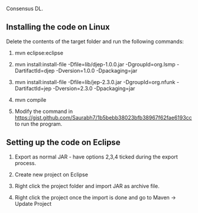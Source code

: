 Consensus DL.



## Installing the code on Linux

Delete the contents of the target folder and run the following commands:

1. mvn eclipse:eclipse

2. mvn install:install-file -Dfile=lib/djep-1.0.0.jar -DgroupId=org.lsmp -DartifactId=djep -Dversion=1.0.0 -Dpackaging=jar

3. mvn install:install-file -Dfile=lib/jep-2.3.0.jar -DgroupId=org.nfunk -DartifactId=jep -Dversion=2.3.0 -Dpackaging=jar

4. mvn compile

5. Modify the command in https://gist.github.com/Saurabh7/1b5bebb38023bfb38967f62fae6193cc to run the program.

## Setting up the code on Eclipse

1. Export as normal JAR - have options 2,3,4 ticked during the export process.

2. Create new project on Eclipse

3. Right click the project folder and import JAR as archive file.

4. Right click the project once the import is done and go to Maven -> Update Project
